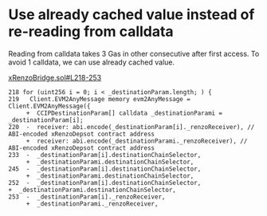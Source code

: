 # Use already cached value instead of re-reading from calldata
Reading from calldata takes 3 Gas in other consecutive after first access. To avoid 1 calldata, we can use already cached value.

[xRenzoBridge.sol#L218-253](https://github.com/code-423n4/2024-04-renzo/blob/519e518f2d8dec9acf6482b84a181e403070d22d/contracts/Bridge/L1/xRenzoBridge.sol#L218C1-L253C53)

```solidity
218 for (uint256 i = 0; i < _destinationParam.length; ) {
219   Client.EVM2AnyMessage memory evm2AnyMessage = Client.EVM2AnyMessage({
     +  CCIPDestinationParam[] calldata _destinationParami = _destinationParam[i];
220  -  receiver: abi.encode(_destinationParam[i]._renzoReceiver), // ABI-encoded xRenzoDepsot contract address
     +  receiver: abi.encode(_destinationParami._renzoReceiver), // ABI-encoded xRenzoDepsot contract address
233  -  _destinationParam[i].destinationChainSelector,
     +  _destinationParami.destinationChainSelector,
245  -  _destinationParam[i].destinationChainSelector,
     +  _destinationParami.destinationChainSelector,
252  -  _destinationParam[i].destinationChainSelector,
+  _destinationParami.destinationChainSelector,
253  -  _destinationParam[i]._renzoReceiver,
     +  _destinationParami._renzoReceiver,
```